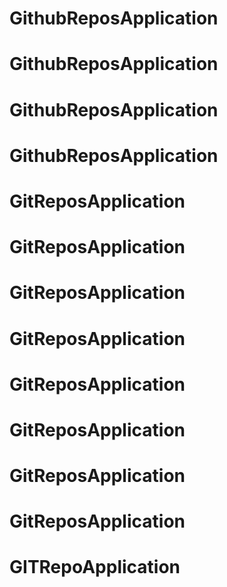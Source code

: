 # GithubReposApplication
# GithubReposApplication
# GithubReposApplication
# GithubReposApplication
# GitReposApplication
# GitReposApplication
# GitReposApplication
# GitReposApplication
# GitReposApplication
# GitReposApplication
# GitReposApplication
# GitReposApplication
# GITRepoApplication
